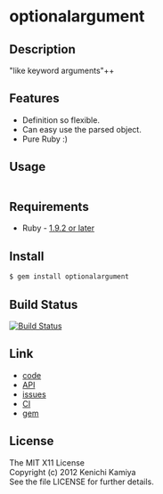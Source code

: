 optionalargument
=================

Description
-----------

"like keyword arguments"++

Features
--------

* Definition so flexible.
* Can easy use the parsed object.
* Pure Ruby :)

Usage
-----

```ruby

```

Requirements
-------------

* Ruby - [1.9.2 or later](http://travis-ci.org/#!/kachick/optionalargument)

Install
-------

```bash
$ gem install optionalargument
```

Build Status
-------------

[![Build Status](https://secure.travis-ci.org/kachick/optionalargument.png)](http://travis-ci.org/kachick/optionalargument)

Link
----

* [code](https://github.com/kachick/optionalargument)
* [API](http://kachick.github.com/optionalargument/yard/frames.html)
* [issues](https://github.com/kachick/optionalargument/issues)
* [CI](http://travis-ci.org/#!/kachick/optionalargument)
* [gem](https://rubygems.org/gems/optionalargument)

License
--------

The MIT X11 License  
Copyright (c) 2012 Kenichi Kamiya  
See the file LICENSE for further details.


